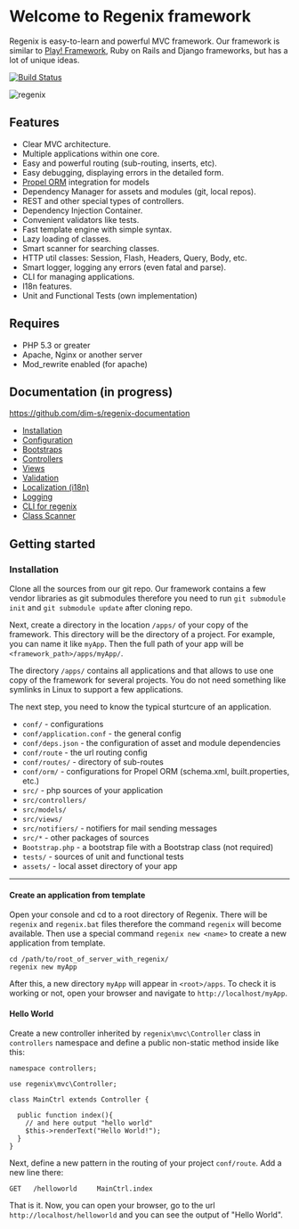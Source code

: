 Welcome to Regenix framework
============================

Regenix is easy-to-learn and powerful MVC framework. Our framework is similar to [Play! Framework](http://playframework.com/),
Ruby on Rails and Django frameworks, but has a lot of unique ideas.

[![Build Status](https://travis-ci.org/dim-s/regenix.png?branch=dev)](https://travis-ci.org/dim-s/regenix)

![regenix](http://develstudio.ru/upload/medialibrary/cf8/cf88db498096a1eba21c75f7910a4ef4.png)

Features
--------
* Clear MVC architecture.
* Multiple applications within one core.
* Easy and powerful routing (sub-routing, inserts, etc).
* Easy debugging, displaying errors in the detailed form.
* [Propel ORM](http://propelorm.org/) integration for models
* Dependency Manager for assets and modules (git, local repos).
* REST and other special types of controllers.
* Dependency Injection Container.
* Convenient validators like tests.
* Fast template engine with simple syntax.
* Lazy loading of classes.
* Smart scanner for searching classes.
* HTTP util classes: Session, Flash, Headers, Query, Body, etc.
* Smart logger, logging any errors (even fatal and parse).
* CLI for managing applications.
* I18n features.
* Unit and Functional Tests (own implementation)


Requires
--------

* PHP 5.3 or greater
* Apache, Nginx or another server
* Mod_rewrite enabled (for apache)

Documentation (in progress)
-------------

https://github.com/dim-s/regenix-documentation

+ [Installation](https://github.com/dim-s/regenix-documentation/blob/master/en/installation.md)
+ [Configuration](https://github.com/dim-s/regenix-documentation/blob/master/en/configuration.md)
+ [Bootstraps](https://github.com/dim-s/regenix-documentation/blob/master/en/bootstraps.md)
+ [Controllers](https://github.com/dim-s/regenix-documentation/blob/master/en/controllers.md)
+ [Views](https://github.com/dim-s/regenix-documentation/blob/master/en/views.md)
+ [Validation](https://github.com/dim-s/regenix-documentation/blob/master/en/validation.md)
+ [Localization (i18n)](https://github.com/dim-s/regenix-documentation/blob/master/en/i18n.md)
+ [Logging](https://github.com/dim-s/regenix-documentation/blob/master/en/logs.md)
+ [CLI for regenix](https://github.com/dim-s/regenix-documentation/blob/master/en/cli.md)
+ [Class Scanner](https://github.com/dim-s/regenix-documentation/blob/master/en/class_scanner.md)

Getting started
---------------

### Installation

Clone all the sources from our git repo. Our framework contains a few vendor libraries as git submodules 
therefore you need to run `git submodule init` and `git submodule update` after cloning repo.


Next, create a directory in the location `/apps/` of your copy of the framework.
This directory will be the directory of a project. For example, you can name it like `myApp`. Then the full path of your 
app will be `<framework_path>/apps/myApp/`. 

The directory `/apps/` contains all applications and that allows to use one copy of the framework for
several projects. You do not need something like symlinks in Linux to support a few applications. 

The next step, you need to know the typical sturtcure of an application.

* `conf/` - configurations
 * `conf/application.conf` - the general config
 * `conf/deps.json` - the configuration of asset and module dependencies
 * `conf/route` - the url routing config
 * `conf/routes/` - directory of sub-routes
 * `conf/orm/` - configurations for Propel ORM (schema.xml, built.properties, etc.)
* `src/` - php sources of your application
 * `src/controllers/`
 * `src/models/`
 * `src/views/`
 * `src/notifiers/` - notifiers for mail sending messages
 * `src/*` - other packages of sources
 * `Bootstrap.php` - a bootstrap file with a Bootstrap class (not required)
* `tests/` - sources of unit and functional tests
* `assets/` - local asset directory of your app

---

#### Create an application from template

Open your console and cd to a root directory of Regenix. There will be `regenix` and `regenix.bat` 
files therefore the command `regenix` will become available. Then use a special command `regenix new <name>` to
create a new application from template.

    cd /path/to/root_of_server_with_regenix/
    regenix new myApp
    
After this, a new directory `myApp` will appear in `<root>/apps`. To check it is working or not, open
your browser and navigate to `http://localhost/myApp`.


#### Hello World

Create a new controller inherited by `regenix\mvc\Controller` class in `controllers` namespace
and define a public non-static method inside like this:

    namespace controllers;

    use regenix\mvc\Controller;

    class MainCtrl extends Controller {
    
      public function index(){
        // and here output "hello world"
        $this->renderText("Hello World!");
      }
    }
    
Next, define a new pattern in the routing of your project `conf/route`. Add a new line there:

    GET   /helloworld     MainCtrl.index
    
That is it. Now, you can open your browser, go to the url `http://localhost/helloworld` and you 
can see the output of "Hello World".
